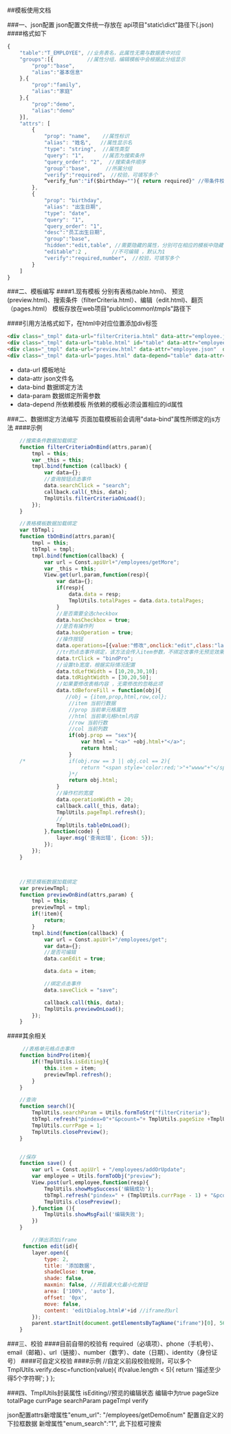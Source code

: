 ##模板使用文档

###一、json配置
json配置文件统一存放在 api项目"static\dict\"路径下(.json)
####格式如下
```javascript
{
	"table":"T_EMPLOYEE", //业务表名，此属性无需与数据表中对应
	"groups":[{           //属性分组，编辑模板中会根据此分组显示
		"prop":"base",     
		"alias":"基本信息"
	},{
		"prop":"family",
		"alias":"家庭"
	},{
		"prop":"demo",
		"alias":"demo"
	}],
	"attrs": [            
		{
			"prop": "name",    //属性标识
			"alias": "姓名",   //属性显示名
			"type": "string",  //属性类型
			"query": "1",      //属否为搜索条件
			"query_order": "2",  //搜索条件顺序
			"group":"base",     //所属分组
			"verify":"required"， //校验，可填写多个
			“verify_fun":"if($birthday=""){ return required}" //带条件校验
		},
		{
			"prop": "birthday",
			"alias": "出生日期",
			"type": "date",
			"query": "1",
			"query_order": "1",
			"desc":"员工出生日期",
			"group":"base",
			"hidden":"edit,table", //需要隐藏的属性，分别可在相应的模板中隐藏
			"editable":2 ,        //不可编辑 ，默认为1
			"verify":"required,number"， //校验，可填写多个
		}
	]
}
```


###二、模板编写
####1.现有模板 分别有表格(table.html)、 预览(preview.html)、搜索条件（filterCriteria.html）、编辑（edit.html)、翻页（pages.html）
模板存放在web项目"public\common\tmpls\"路径下

####引用方法格式如下，在html中对应位置添加div标签
```html
<div class="_tmpl" data-url="filterCriteria.html" data-attr="employee.json"  data-bind="filterCriteriaOnBind" data-param=""></div>
<div class="_tmpl" data-url="table.html" id="table" data-attr="employee.json"  data-bind="tbOnBind" data-param="pindex=0&pcount=10"></div>
<div class="_tmpl" data-url="preview.html" data-attr="employee.json"  data-bind="previewOnBind" data-param=""></div>
<div class="_tmpl" data-url="pages.html" data-depend="table" data-attr="" data-bind="TmplUtils.pagesOnBind" data-param=""></div>
```
* data-url 模板地址
* data-attr json文件名
* data-bind 数据绑定方法
* data-param 数据绑定所需参数
* data-depend 所依赖模板 所依赖的模板必须设置相应的id属性


###二、数据绑定方法编写
页面加载模板前会调用"data-bind"属性所绑定的js方法
####示例
```javascript
	//搜索条件数据加载绑定
	function filterCriteriaOnBind(attrs,param){
	    tmpl = this;
	    var _this = this;
	    tmpl.bind(function (callback) {
	        var data={};
	        //查询按钮点击事件
	        data.searchClick = "search";
	        callback.call(_this, data);
	        TmplUtils.filterCriteriaOnLoad();
	    });
	}

	//表格模板数据加载绑定
	var tbTmpl；
	function tbOnBind(attrs,param){
        tmpl = this;
        tbTmpl = tmpl;
        tmpl.bind(function(callback) {
            var url = Const.apiUrl+"/employees/getMore";
            var _this = this;
            View.get(url,param,function(resp){
                var data={};
                if(resp){
                    data.data = resp;
                    TmplUtils.totalPages = data.data.totalPages;
                }
                //是否需要全选checkbox
                data.hasCheckbox = true;
                //是否有操作列
                data.hasOperation = true;
                //操作按钮
                data.operations=[{value:"修改",onclick:"edit",class:"layui-btn layui-btn-mini layui-btn-normal"},{value:"禁用",onclick:"forbbit",class:"layui-btn layui-btn-mini layui-btn-danger"}];
                //tr的点击事件绑定，该方法会传入item参数，不绑定改事件无预览效果
                data.trClick = "bindPro";
                //设置tb宽度，根据实际情况配置
				data.tdLeftWidth = [10,20,30,10];
                data.tdRightWidth = [30,20,50];
				//如果要修改表格内容 ，无需修改的忽略此项
                data.tdBeforeFill = function(obj){
                   //obj = {item,prop,html,row,col};
					//item 当前行数据
					//prop 当前单元格属性
					//html 当前单元格html内容
					//row 当前行数
					//col 当前列数
					if(obj.prop == "sex"){
					    var html = "<a>" +obj.html+"</a>";
						return html;
					}
	/*				if(obj.row == 3 || obj.col == 2){
					    return "<span style='color:red;'>"+"wwww"+"</span>";
					}*/
					return obj.html;
				}
                //操作栏的宽度
                data.operationWidth = 20;
                callback.call(_this, data);
                TmplUtils.pageTmpl.refresh();
                //
                TmplUtils.tableOnLoad();
			},function(code) {
                layer.msg('查询出错', {icon: 5});
            });
        });
    }



	//预览模板数据加载绑定
    var previewTmpl;
    function previewOnBind(attrs,param) {
        tmpl = this;
        previewTmpl = tmpl;
        if(!item){
            return;
        }
        tmpl.bind(function(callback) {
            var url = Const.apiUrl+"/employees/get";
			var data={};
			//是否可编辑
			data.canEdit = true;

			data.data = item;

			//绑定点击事件
			data.saveClick = "save";

			callback.call(this, data);
			TmplUtils.previewOnLoad();
        });
    }
```
####其余相关
```javascript
     //表格单元格点击事件
    function bindPro(item){
        if(!TmplUtils.isEditing){
            this.item = item;
            previewTmpl.refresh();
        }
    }

    //查询
    function search(){
        TmplUtils.searchParam = Utils.formToStr("filterCriteria");
        tbTmpl.refresh("pindex=0"+"&pcount="+ TmplUtils.pageSize +TmplUtils.searchParam);
        TmplUtils.currPage = 1;
        TmplUtils.closePreview();
    }


	//保存
    function save() {
        var url = Const.apiUrl + "/employees/addOrUpdate";
        var employee = Utils.formToObj("preview");
        View.post(url,employee,function(resp){
            TmplUtils.showMsgSuccess('编辑成功');
            tbTmpl.refresh("pindex=" + (TmplUtils.currPage - 1) + "&pcount=" +  TmplUtils.pageSize + TmplUtils.searchParam);
            TmplUtils.closePreview();
        },function (){
        	TmplUtils.showMsgFail('编辑失败');
        })
    }

    	//弹出添加iframe
     function edit(id){
        layer.open({
            type: 2,
            title: '添加数据',
            shadeClose: true,
            shade: false,
            maxmin: false, //开启最大化最小化按钮
            area: ['100%', 'auto'],
            offset: '0px',
            move: false,
            content: 'editDialog.html#'+id //iframe的url
        });
        parent.startInit(document.getElementsByTagName("iframe")[0], 560);
    }
```

###三、校验
####目前自带的校验有 required（必填项）、phone（手机号）、email（邮箱）、url（链接）、number（数字）、date（日期）、identity（身份证号）
####可自定义校验
####示例
	//自定义前段校验规则，可以多个
    TmplUtils.verify.desc=function(value){
        if(value.length < 5){
            return '描述至少得5个字符啊';
        }
    };


###四、TmplUtils封装属性
	isEditing//预览的编辑状态  编辑中为true
	pageSize
    totalPage
    currPage
    searchParam
    pageTmpl
    verify
    
json配置attrs新增属性"enum_url": "/employees/getDemoEnum"  配置自定义的下拉框数据
新增属性"enum_search":"1",  此下拉框可搜索




    
